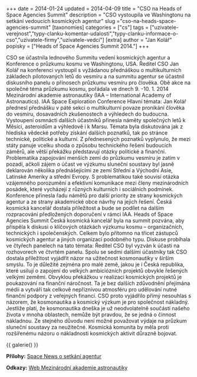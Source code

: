 +++
date = 2014-01-24
updated = 2014-04-09
title = "CSO na Heads of Space Agencies Summit"
description = "CSO vystoupila ve Washingtonu na setkání vedoucích kosmických agentur"
slug ="cso-na-heads-space-agencies-summit"
[taxonomies]
categories = ["cs"]
tags = ["uzivatele-verejnost","typy-clanku-komentar-udalosti","typy-clanku-informace-o-cso","uzivatele-firmy","uzivatele-vedci"]
[extra]
author = "Jan Kolář"
popisky = ["Heads of Space Agencies Summit 2014."]
+++

CSO se účastnila lednového Summitu vedení kosmických agentur a Konference o průzkumu kosmu ve Washingtonu, USA. Ředitel CSO Jan Kolář na konferenci vystoupil s vyžádanou přednáškou o multikulturních základech pilotovaných letů do vesmíru a na summitu agentur se účastnil diskusního panelu o přínosech průzkumu vesmíru pro člověka. Obě akce na společné téma průzkumu kosmu, pořádala ve dnech 9. -10. 1. 2014 Mezinárodní akademie astronautiky (IAA – International Academy of Astronautics). IAA Space Exploration Conference Hlavní témata: Jan Kolář přednesl přednášku v páté sekci o multikulturní povaze pronikání člověka do vesmíru, dosavadních zkušenostech a výhledech do budoucna. Vystoupení osmnácti dalších účastníků přinesla náměty společných letů k Měsíci, asteroidům a výhledově i k Marsu. Témata byla diskutována jak z hlediska vědecké potřeby získání dalších poznatků, tak po stránce technické, politické a kulturní. Z přednesených poznatků vyplynulo, že mezi státy panuje vcelku shoda o způsobu technického řešení budoucích záměrů, ale větší překážku představují otázky politické a finanční. Problematika zapojování menších zemí do průzkumu vesmíru je zatím v pozadí, ačkoli zájem o účast ve výzkumu sluneční soustavy byl jasně deklarován několika přednášejícími ze zemí Střední a Východní Asie, Latinské Ameriky a střední Evropy. S problematikou také souvisí otázka vzájemného porozumění a efektivní komunikace mezi členy mezinárodních posádek, které vycházejí z různých kulturních i sociálních podmínek. Konference přinesla řadu námětů pro další priority ze strany kosmických agentur a ze strany akademické obce návrhy na jejich řešení. Česká kosmická kancelář dostala příležitost a bude se podílet na dalším rozpracování předložených doporučení v rámci IAA. Heads of Space Agencies Summit Česká kosmická kancelář byla na summit pozvána, aby přispěla k diskusi o klíčových otázkách výzkumu kosmu – organizačních, technických i společenských. Celkem bylo přítomno na třicet zástupců kosmických agentur a jiných organizací podobného typu. Diskuse probíhala ve čtyřech panelech na tato témata: Ředitel CSO byl vyzván k účasti na rozhovorech ve čtvrtém panelu. Spolu se sedmi dalšími účastníky tak CSO dostala příležitost vyjádřit názor na užitečnost kosmonautiky v širším smyslu. To je důležité zejména pro malé země, jakou je i Česká republika, které usilují o zapojení do velkých ambiciózních projektů obvykle řešených velkými zeměmi. Obvyklou překážkou v realizaci kosmických projektů je poukazování na finanční náročnost. Ta je bez dalších zdůvodnění přejímána médii a vytváří tak celkově nepříznivou atmosféru pro udělování nutné finanční podpory z veřejných financí. CSO proto vyjádřilo přímý nesouhlas s názorem, že kosmonautika a kosmický výzkum je pro společnost nákladný. Jestliže platí, že kosmonautika dneška je už neodvolatelně součástí našeho života v mnoha oblastech, nemůže být pravdou, že se jedná o činnost nákladnou. Ze stejného důvodu není možné považovat výdaje na průzkum sluneční soustavy za neužitečné. Kosmická komunita by měla proti rozšířenému názoru o nákladnosti kosmických aktivit důrazně bojovat.

{{ galerie() }}

**Přílohy:**
[Space News o setkání agentur]

[Space News o setkání agentur]: space_news.pdf

**Odkazy:**
[Web Mezinárodní akademie astronautiky]

[Web Mezinárodní akademie astronautiky]: http://iaaweb.org/
